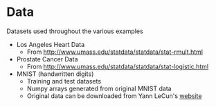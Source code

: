 # Data

Datasets used throughout the various examples

* Los Angeles Heart Data
  * From http://www.umass.edu/statdata/statdata/stat-rmult.html
* Prostate Cancer Data
  * From http://www.umass.edu/statdata/statdata/stat-logistic.html
* MNIST (handwritten digits)
  * Training and test datasets
  * Numpy arrays generated from original MNIST data
  * Original data can be downloaded from Yann LeCun's [website](http://yann.lecun.com/exdb/mnist/index.html)
